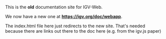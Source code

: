 This is the **old** documentation site for IGV-Web. 

We now have a new one at **https://igv.org/doc/webapp**. 

The index.html file here just redirects to the new site. That's needed because there are links out there to the doc here (e.g. from the igv.js paper)

